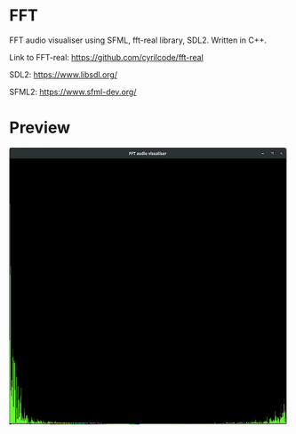# FFT
FFT audio visualiser using SFML, fft-real library, SDL2. Written in C++.

Link to FFT-real: https://github.com/cyrilcode/fft-real 

SDL2: https://www.libsdl.org/

SFML2: https://www.sfml-dev.org/

# Preview

<img src="https://raw.githubusercontent.com/callummarshall9/FFT/master/fft_window.png" width="500" height="500">
